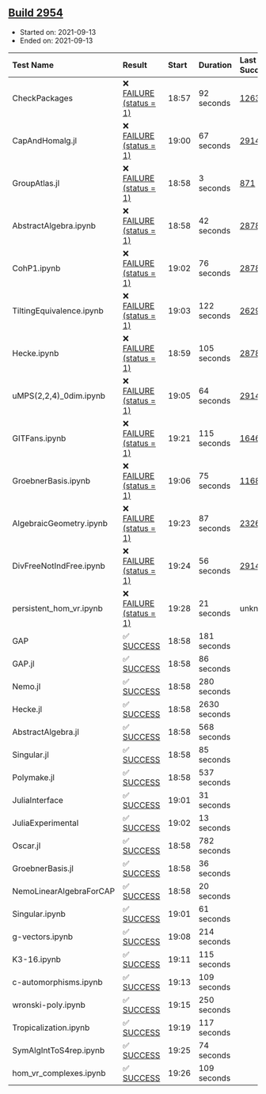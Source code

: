 ## [Build 2954](https://oscarci.mathematik.uni-kl.de/job/oscar-stable/2954/)

* Started on: 2021-09-13
* Ended on: 2021-09-13

| Test Name    | Result | Start | Duration | Last Success | First Failure |
|:-------------|:-------|:------|:---------|:-------------|:--------------|
| CheckPackages | ❌ [FAILURE (status = 1)](https://oscarci.mathematik.uni-kl.de/job/oscar-stable/2954/artifact/logs/build-2954/CheckPackages.log) | 18:57 | 92 seconds | [1263](https://oscarci.mathematik.uni-kl.de/job/oscar-stable/1263/) | [1264](https://oscarci.mathematik.uni-kl.de/job/oscar-stable/1264/) |
| CapAndHomalg.jl | ❌ [FAILURE (status = 1)](https://oscarci.mathematik.uni-kl.de/job/oscar-stable/2954/artifact/logs/build-2954/CapAndHomalg.jl.log) | 19:00 | 67 seconds | [2914](https://oscarci.mathematik.uni-kl.de/job/oscar-stable/2914/) | [2915](https://oscarci.mathematik.uni-kl.de/job/oscar-stable/2915/) |
| GroupAtlas.jl | ❌ [FAILURE (status = 1)](https://oscarci.mathematik.uni-kl.de/job/oscar-stable/2954/artifact/logs/build-2954/GroupAtlas.jl.log) | 18:58 | 3 seconds | [871](https://oscarci.mathematik.uni-kl.de/job/oscar-stable/871/) | [872](https://oscarci.mathematik.uni-kl.de/job/oscar-stable/872/) |
| AbstractAlgebra.ipynb | ❌ [FAILURE (status = 1)](https://oscarci.mathematik.uni-kl.de/job/oscar-stable/2954/artifact/logs/build-2954/AbstractAlgebra.ipynb.log) | 18:58 | 42 seconds | [2878](https://oscarci.mathematik.uni-kl.de/job/oscar-stable/2878/) | [2879](https://oscarci.mathematik.uni-kl.de/job/oscar-stable/2879/) |
| CohP1.ipynb | ❌ [FAILURE (status = 1)](https://oscarci.mathematik.uni-kl.de/job/oscar-stable/2954/artifact/logs/build-2954/CohP1.ipynb.log) | 19:02 | 76 seconds | [2878](https://oscarci.mathematik.uni-kl.de/job/oscar-stable/2878/) | [2879](https://oscarci.mathematik.uni-kl.de/job/oscar-stable/2879/) |
| TiltingEquivalence.ipynb | ❌ [FAILURE (status = 1)](https://oscarci.mathematik.uni-kl.de/job/oscar-stable/2954/artifact/logs/build-2954/TiltingEquivalence.ipynb.log) | 19:03 | 122 seconds | [2629](https://oscarci.mathematik.uni-kl.de/job/oscar-stable/2629/) | [2630](https://oscarci.mathematik.uni-kl.de/job/oscar-stable/2630/) |
| Hecke.ipynb | ❌ [FAILURE (status = 1)](https://oscarci.mathematik.uni-kl.de/job/oscar-stable/2954/artifact/logs/build-2954/Hecke.ipynb.log) | 18:59 | 105 seconds | [2878](https://oscarci.mathematik.uni-kl.de/job/oscar-stable/2878/) | [2879](https://oscarci.mathematik.uni-kl.de/job/oscar-stable/2879/) |
| uMPS(2,2,4)_0dim.ipynb | ❌ [FAILURE (status = 1)](https://oscarci.mathematik.uni-kl.de/job/oscar-stable/2954/artifact/logs/build-2954/uMPS-2-2-4-_0dim.ipynb.log) | 19:05 | 64 seconds | [2914](https://oscarci.mathematik.uni-kl.de/job/oscar-stable/2914/) | [2915](https://oscarci.mathematik.uni-kl.de/job/oscar-stable/2915/) |
| GITFans.ipynb | ❌ [FAILURE (status = 1)](https://oscarci.mathematik.uni-kl.de/job/oscar-stable/2954/artifact/logs/build-2954/GITFans.ipynb.log) | 19:21 | 115 seconds | [1646](https://oscarci.mathematik.uni-kl.de/job/oscar-stable/1646/) | [1647](https://oscarci.mathematik.uni-kl.de/job/oscar-stable/1647/) |
| GroebnerBasis.ipynb | ❌ [FAILURE (status = 1)](https://oscarci.mathematik.uni-kl.de/job/oscar-stable/2954/artifact/logs/build-2954/GroebnerBasis.ipynb.log) | 19:06 | 75 seconds | [1168](https://oscarci.mathematik.uni-kl.de/job/oscar-stable/1168/) | [1169](https://oscarci.mathematik.uni-kl.de/job/oscar-stable/1169/) |
| AlgebraicGeometry.ipynb | ❌ [FAILURE (status = 1)](https://oscarci.mathematik.uni-kl.de/job/oscar-stable/2954/artifact/logs/build-2954/AlgebraicGeometry.ipynb.log) | 19:23 | 87 seconds | [2326](https://oscarci.mathematik.uni-kl.de/job/oscar-stable/2326/) | [2327](https://oscarci.mathematik.uni-kl.de/job/oscar-stable/2327/) |
| DivFreeNotIndFree.ipynb | ❌ [FAILURE (status = 1)](https://oscarci.mathematik.uni-kl.de/job/oscar-stable/2954/artifact/logs/build-2954/DivFreeNotIndFree.ipynb.log) | 19:24 | 56 seconds | [2914](https://oscarci.mathematik.uni-kl.de/job/oscar-stable/2914/) | [2915](https://oscarci.mathematik.uni-kl.de/job/oscar-stable/2915/) |
| persistent_hom_vr.ipynb | ❌ [FAILURE (status = 1)](https://oscarci.mathematik.uni-kl.de/job/oscar-stable/2954/artifact/logs/build-2954/persistent_hom_vr.ipynb.log) | 19:28 | 21 seconds | unknown | unknown |
| GAP | ✅ [SUCCESS](https://oscarci.mathematik.uni-kl.de/job/oscar-stable/2954/artifact/logs/build-2954/GAP.log) | 18:58 | 181 seconds |  |  |
| GAP.jl | ✅ [SUCCESS](https://oscarci.mathematik.uni-kl.de/job/oscar-stable/2954/artifact/logs/build-2954/GAP.jl.log) | 18:58 | 86 seconds |  |  |
| Nemo.jl | ✅ [SUCCESS](https://oscarci.mathematik.uni-kl.de/job/oscar-stable/2954/artifact/logs/build-2954/Nemo.jl.log) | 18:58 | 280 seconds |  |  |
| Hecke.jl | ✅ [SUCCESS](https://oscarci.mathematik.uni-kl.de/job/oscar-stable/2954/artifact/logs/build-2954/Hecke.jl.log) | 18:58 | 2630 seconds |  |  |
| AbstractAlgebra.jl | ✅ [SUCCESS](https://oscarci.mathematik.uni-kl.de/job/oscar-stable/2954/artifact/logs/build-2954/AbstractAlgebra.jl.log) | 18:58 | 568 seconds |  |  |
| Singular.jl | ✅ [SUCCESS](https://oscarci.mathematik.uni-kl.de/job/oscar-stable/2954/artifact/logs/build-2954/Singular.jl.log) | 18:58 | 85 seconds |  |  |
| Polymake.jl | ✅ [SUCCESS](https://oscarci.mathematik.uni-kl.de/job/oscar-stable/2954/artifact/logs/build-2954/Polymake.jl.log) | 18:58 | 537 seconds |  |  |
| JuliaInterface | ✅ [SUCCESS](https://oscarci.mathematik.uni-kl.de/job/oscar-stable/2954/artifact/logs/build-2954/JuliaInterface.log) | 19:01 | 31 seconds |  |  |
| JuliaExperimental | ✅ [SUCCESS](https://oscarci.mathematik.uni-kl.de/job/oscar-stable/2954/artifact/logs/build-2954/JuliaExperimental.log) | 19:02 | 13 seconds |  |  |
| Oscar.jl | ✅ [SUCCESS](https://oscarci.mathematik.uni-kl.de/job/oscar-stable/2954/artifact/logs/build-2954/Oscar.jl.log) | 18:58 | 782 seconds |  |  |
| GroebnerBasis.jl | ✅ [SUCCESS](https://oscarci.mathematik.uni-kl.de/job/oscar-stable/2954/artifact/logs/build-2954/GroebnerBasis.jl.log) | 18:58 | 36 seconds |  |  |
| NemoLinearAlgebraForCAP | ✅ [SUCCESS](https://oscarci.mathematik.uni-kl.de/job/oscar-stable/2954/artifact/logs/build-2954/NemoLinearAlgebraForCAP.log) | 18:58 | 20 seconds |  |  |
| Singular.ipynb | ✅ [SUCCESS](https://oscarci.mathematik.uni-kl.de/job/oscar-stable/2954/artifact/logs/build-2954/Singular.ipynb.log) | 19:01 | 61 seconds |  |  |
| g-vectors.ipynb | ✅ [SUCCESS](https://oscarci.mathematik.uni-kl.de/job/oscar-stable/2954/artifact/logs/build-2954/g-vectors.ipynb.log) | 19:08 | 214 seconds |  |  |
| K3-16.ipynb | ✅ [SUCCESS](https://oscarci.mathematik.uni-kl.de/job/oscar-stable/2954/artifact/logs/build-2954/K3-16.ipynb.log) | 19:11 | 115 seconds |  |  |
| c-automorphisms.ipynb | ✅ [SUCCESS](https://oscarci.mathematik.uni-kl.de/job/oscar-stable/2954/artifact/logs/build-2954/c-automorphisms.ipynb.log) | 19:13 | 109 seconds |  |  |
| wronski-poly.ipynb | ✅ [SUCCESS](https://oscarci.mathematik.uni-kl.de/job/oscar-stable/2954/artifact/logs/build-2954/wronski-poly.ipynb.log) | 19:15 | 250 seconds |  |  |
| Tropicalization.ipynb | ✅ [SUCCESS](https://oscarci.mathematik.uni-kl.de/job/oscar-stable/2954/artifact/logs/build-2954/Tropicalization.ipynb.log) | 19:19 | 117 seconds |  |  |
| SymAlgIntToS4rep.ipynb | ✅ [SUCCESS](https://oscarci.mathematik.uni-kl.de/job/oscar-stable/2954/artifact/logs/build-2954/SymAlgIntToS4rep.ipynb.log) | 19:25 | 74 seconds |  |  |
| hom_vr_complexes.ipynb | ✅ [SUCCESS](https://oscarci.mathematik.uni-kl.de/job/oscar-stable/2954/artifact/logs/build-2954/hom_vr_complexes.ipynb.log) | 19:26 | 109 seconds |  |  |
